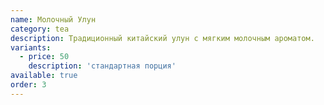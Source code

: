 ```yaml
---
name: Молочный Улун
category: tea
description: Традиционный китайский улун с мягким молочным ароматом.
variants:
  - price: 50
    description: 'стандартная порция'
available: true
order: 3
---
```

